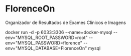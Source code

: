 # FlorenceOn
Organizador de Resultados de Exames Clínicos e Imagens


docker run -d -p 6033:3306 --name=docker-mysql --env="MYSQL_ROOT_PASSWORD=root" --env="MYSQL_PASSWORD=florence" --env="MYSQL_DATABASE=FlorenceOn" mysql

